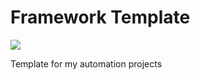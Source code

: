 # Framework Template

![](https://github.com/rbok78/framework-template/workflows/Build/badge.svg)

Template for my automation projects
